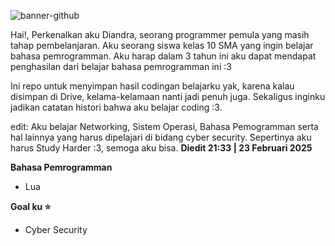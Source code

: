 ![banner-github](https://github.com/user-attachments/assets/fe1deb4e-badc-421a-b802-7de5cd5cfb31)

Hai!, Perkenalkan aku Diandra, seorang programmer pemula yang masih tahap pembelanjaran. Aku seorang siswa kelas 10 SMA yang ingin belajar bahasa pemrogramman. Aku harap dalam 3 tahun ini aku dapat mendapat penghasilan dari belajar bahasa pemrogramman ini :3

Ini repo untuk menyimpan hasil codingan belajarku yak, karena kalau disimpan di Drive, kelama-kelamaan nanti jadi penuh juga. Sekaligus inginku jadikan catatan histori bahwa aku belajar coding :3.

edit: Aku belajar Networking, Sistem Operasi, Bahasa Pemogramman serta hal lainnya yang harus dipelajari di bidang cyber security. Sepertinya aku harus Study Harder :3, semoga aku bisa. <b>Diedit 21:33 | 23 Februari 2025</b>

<b>Bahasa Pemrogramman</b>
- Lua

<b>Goal ku ⭐</b>
- Cyber Security
